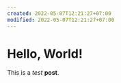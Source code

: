 ```yaml
---
created: 2022-05-07T12:21:27+07:00
modified: 2022-05-07T12:21:27+07:00
---
```


# Hello, World!

This is a *test* **post**.
